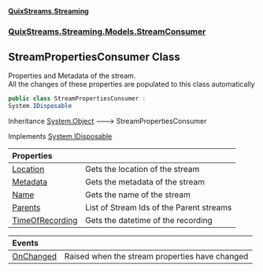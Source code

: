#### [QuixStreams.Streaming](index.md 'index')
### [QuixStreams.Streaming.Models.StreamConsumer](QuixStreams.Streaming.Models.StreamConsumer.md 'QuixStreams.Streaming.Models.StreamConsumer')

## StreamPropertiesConsumer Class

Properties and Metadata of the stream.  
All the changes of these properties are populated to this class automatically

```csharp
public class StreamPropertiesConsumer :
System.IDisposable
```

Inheritance [System.Object](https://docs.microsoft.com/en-us/dotnet/api/System.Object 'System.Object') &#129106; StreamPropertiesConsumer

Implements [System.IDisposable](https://docs.microsoft.com/en-us/dotnet/api/System.IDisposable 'System.IDisposable')

| Properties | |
| :--- | :--- |
| [Location](StreamPropertiesConsumer.Location.md 'QuixStreams.Streaming.Models.StreamConsumer.StreamPropertiesConsumer.Location') | Gets the location of the stream |
| [Metadata](StreamPropertiesConsumer.Metadata.md 'QuixStreams.Streaming.Models.StreamConsumer.StreamPropertiesConsumer.Metadata') | Gets the metadata of the stream |
| [Name](StreamPropertiesConsumer.Name.md 'QuixStreams.Streaming.Models.StreamConsumer.StreamPropertiesConsumer.Name') | Gets the name of the stream |
| [Parents](StreamPropertiesConsumer.Parents.md 'QuixStreams.Streaming.Models.StreamConsumer.StreamPropertiesConsumer.Parents') | List of Stream Ids of the Parent streams |
| [TimeOfRecording](StreamPropertiesConsumer.TimeOfRecording.md 'QuixStreams.Streaming.Models.StreamConsumer.StreamPropertiesConsumer.TimeOfRecording') | Gets the datetime of the recording |

| Events | |
| :--- | :--- |
| [OnChanged](StreamPropertiesConsumer.OnChanged.md 'QuixStreams.Streaming.Models.StreamConsumer.StreamPropertiesConsumer.OnChanged') | Raised when the stream properties have changed |
